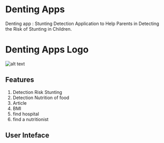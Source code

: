 # Denting Apps
Denting app : Stunting Detection Application to Help Parents in Detecting the Risk of Stunting in Children.
# Denting Apps Logo
![alt text](https://github.com/whdwananto/Capstone-Project-Bangkit-2023---CH2-PS392/blob/main/1702991425099.png?raw=true)

## Features
1. Detection Risk Stunting
2. Detection Nutrition of food
3. Article
4. BMI
5. find hospital
6. find a nutritionist

## User Inteface
